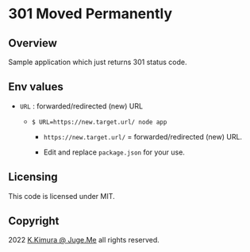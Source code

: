 # 301 Moved Permanently


## Overview

Sample application which just returns 301 status code.


## Env values

- `URL` : forwarded/redirected (new) URL

  - `$ URL=https://new.target.url/ node app`

    - `https://new.target.url/` = forwarded/redirected (new) URL.

    - Edit and replace `package.json` for your use.


## Licensing

This code is licensed under MIT.


## Copyright

2022  [K.Kimura @ Juge.Me](https://github.com/dotnsf) all rights reserved.
